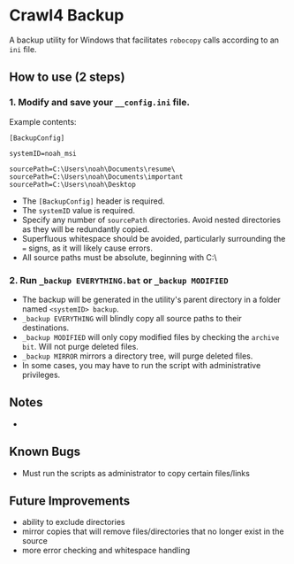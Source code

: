 # Crawl4 Backup

A backup utility for Windows that facilitates `robocopy` calls according to an `ini` file.

## How to use (2 steps)

### 1. Modify and save your `__config.ini` file.

Example contents:

```
[BackupConfig]

systemID=noah_msi

sourcePath=C:\Users\noah\Documents\resume\
sourcePath=C:\Users\noah\Documents\important
sourcePath=C:\Users\noah\Desktop
```

- The `[BackupConfig]` header is required.
- The `systemID` value is required.
- Specify any number of `sourcePath` directories. Avoid nested directories as they will be
	redundantly copied.
- Superfluous whitespace should be avoided, particularly surrounding the `=` signs, as it will
	likely cause errors.
- All source paths must be absolute, beginning with C:\

### 2. Run `_backup EVERYTHING.bat` or `_backup MODIFIED`

- The backup will be generated in the utility's parent directory in a folder named
	`<systemID> backup`.
- `_backup EVERYTHING` will blindly copy all source paths to their destinations.
- `_backup MODIFIED` will only copy modified files by checking the `archive bit`. Will not purge
	deleted files.
- `_backup MIRROR` mirrors a directory tree, will purge deleted files.
- In some cases, you may have to run the script with administrative privileges.

## Notes

- 

## Known Bugs

- Must run the scripts as administrator to copy certain files/links

## Future Improvements

- ability to exclude directories
- mirror copies that will remove files/directories that no longer exist in the source
- more error checking and whitespace handling
